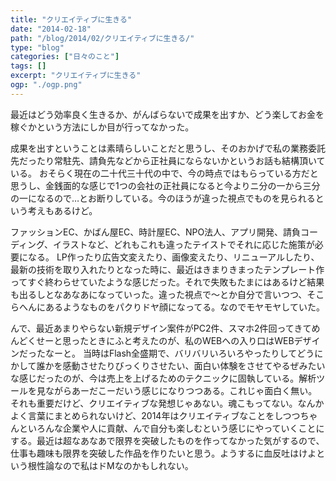 ```yaml
---
title: "クリエイティブに生きる"
date: "2014-02-18"
path: "/blog/2014/02/クリエイティブに生きる/"
type: "blog"
categories: ["日々のこと"]
tags: []
excerpt: "クリエイティブに生きる"
ogp: "./ogp.png"
---
```


最近はどう効率良く生きるか、がんばらないで成果を出すか、どう楽してお金を稼ぐかという方法にしか目が行ってなかった。

成果を出すということは素晴らしいことだと思うし、そのおかげで私の業務委託先だったり常駐先、請負先などから正社員にならないかというお話も結構頂いている。 
おそらく現在の二十代三十代の中で、今の時点ではもらっている方だと思うし、金銭面的な感じで1つの会社の正社員になると今よりニ分の一から三分の一になるので…とお断りしている。今のほうが違った視点でものを見られるという考えもあるけど。

ファッションEC、かばん屋EC、時計屋EC、NPO法人、アプリ開発、請負コーディング、イラストなど、どれもこれも違ったテイストでそれに応じた施策が必要になる。 
LP作ったり広告文変えたり、画像変えたり、リニューアルしたり、最新の技術を取り入れたりとなった時に、最近はきまりきまったテンプレート作ってすぐ終わらせていたような感じだった。それで失敗もたまにはあるけど結果も出るしとなあなあになっていった。違った視点で～とか自分で言いつつ、そこらへんにあるようなものをパクりドヤ顔になってる。なのでモヤモヤしていた。

んで、最近あまりやらない新規デザイン案件がPC2件、スマホ2件回ってきてめんどくせーと思ったときにふと考えたのが、私のWEBへの入り口はWEBデザインだったなーと。 
当時はFlash全盛期で、バリバリいろいろやったりしてどうにかして誰かを感動させたりびっくりさせたい、面白い体験をさせてやるぜみたいな感じだったのが、今は売上を上げるためのテクニックに固執している。解析ツールを見ながらあーだこーだいう感じになりつつある。これじゃ面白く無い。それも重要だけど、クリエイティブな発想じゃあない。魂こもってない。なんかよく言葉にまとめられないけど、2014年はクリエイティブなことをしつつちゃんといろんな企業や人に貢献、んで自分も楽しむという感じにやっていくことにする。最近は超なあなあで限界を突破したものを作ってなかった気がするので、仕事も趣味も限界を突破した作品を作りたいと思う。ようするに血反吐はけよという根性論なので私はドMなのかもしれない。
